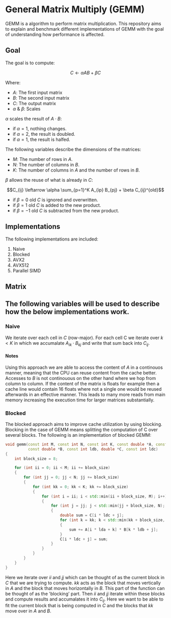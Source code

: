 # General Matrix Multiply (GEMM)
GEMM is a algorithm to perform matrix multiplication. This repository aims to explain and benchmark different implementations of GEMM with the goal of understanding how performance is affected.

## Goal
The goal is to compute:
```math
C \leftarrow \alpha AB  + \beta C
```
Where:
- $A$: The first input matrix
- $B$: The second input matrix
- $C$: The output matrix
- $\alpha$ & $\beta$: Scales

$\alpha$ scales the result of $A \cdot B$:
- if $\alpha = 1$, nothing changes. 
- if $\alpha = 2$, the result is doubled. 
- if $\alpha = 1$, the result is halfed. 

The following variables describe the dimensions of the matrices:
- $M$: The number of rows in $A$.
- $N$: The number of columns in $B$.
- $K$: The number of columns in $A$ and the number of rows in $B$. 

$\beta$ allows the reuse of what is already in $C$:
```math
C_{ij} \leftarrow \alpha \sum_{p=1}^K A_{ip} B_{pj} + \beta C_{ij}^{old}
```
- if $\beta = 0$ old $C$ is ignored and overwritten. 
- if $\beta = 1$ old $C$ is added to the new product. 
- if $\beta = -1$ old $C$ is subtracted from the new product.


## Implementations
The following implementations are included:
1. Naive
2. Blocked
3. AVX2
4. AVX512
5. Parallel SIMD 

## Matrix
The following variables will be used to describe how the below implementations work.
- 
### Naive
We iterate over each cell in $C$ (row-major). For each cell C we iterate over $k < K$ in which we accumalate $A_{ik} \cdot B_{kj}$ and write that sum back into $C_{ij}$.

#### Notes
Using this approach we are able to access the content of $A$ in a continouos manner, meaning that the CPU can reuse content from the cache better. Accesses to $B$ is not continouous on the other hand where we hop from column to column. If the content of the matrix is floats for example then a cache line would contain 16 floats where not a single one would be reused afterwards in an effective manner. This leads to many more reads from main memory increasing the execution time for larger matrices substantially.


### Blocked
The blocked approach aims to improve cache utilization by using blocking. Blocking in the case of GEMM means splitting the computation of C over several blocks. The following is an implementation of blocked GEMM:
```cpp
void gemm(const int M, const int N, const int K, const double *A, const int lda,
          const double *B, const int ldb, double *C, const int ldc)
{
    int block_size = 8;

    for (int ii = 0; ii < M; ii += block_size)
    {
        for (int jj = 0; jj < N; jj += block_size)
        {
            for (int kk = 0; kk < K; kk += block_size)
            {
                for (int i = ii; i < std::min(ii + block_size, M); i++)
                {
                    for (int j = jj; j < std::min(jj + block_size, N); j++)
                    {
                        double sum = C[i * ldc + j];
                        for (int k = kk; k < std::min(kk + block_size, K); k++)
                        {
                            sum += A[i * lda + k] * B[k * ldb + j];
                        }
                        C[i * ldc + j] = sum;
                    }
                }
            }
        }
    }
}
```
Here we iterate over $ii$ and $jj$ which can be thought of as the current block in $C$ that we are trying to compute. $kk$ acts as the block that moves vertically in $A$ and the block that moves horizontally in $B$. This part of the function can be thought of as the 'blocking' part. Then $ii$ and $jj$ iterate within these blocks and compute results and accumalates it into $C_{ij}$. Here we want to be able to fit the current block that is being computed in $C$ and the blocks that $kk$ move over in $A$ and $B$.
